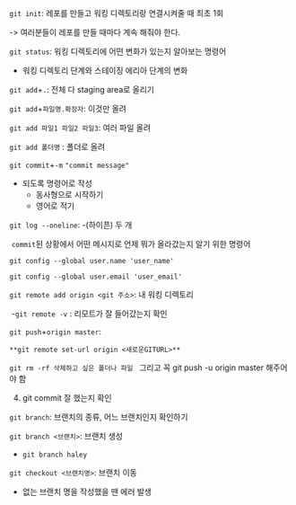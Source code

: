 `git init`: 레포를 만들고 워킹 디렉토리랑 연결시켜줄 때 최초 1회

-> 여러분들이 레포를 만들 때마다 계속 해줘야 한다.



`git status`: 워킹 디렉토리에 어떤 변화가 있는지 알아보는 명령어

- 워킹 디렉토리 단계와 스테이징 에리아 단계의 변화

`git add`+`.`: 전체 다 staging area로 올리기

`git add`+`파일명.확장자`: 이것만 올려

`git add 파일1 파일2 파일3`: 여러 파일 올려

`git add 폴더명` : 폴더로 올려

`git commit`+`-m` `"commit message"`

- 되도록 명령어로 작성
  - 동사형으로 시작하기
  - 영어로 적기



`git log --oneline`: -(하이픈) 두 개 

​	`commit`된 상황에서 어떤 메시지로 언제 뭐가 올라갔는지 알기 위한 명령어



`git config --global user.name 'user_name'`

`git config --global user.email 'user_email'`



`git remote add origin <git 주소>`: 내 워킹 디렉토리

​	-`git remote -v` : 리모트가 잘 들어갔는지 확인



`git push`+`origin master`:

`**git remote set-url origin <새로운GITURL>**`

`git rm -rf 삭제하고 싶은 폴더나 파일 `  그리고 꼭 git push -u origin master 해주어야 함

4. git commit 잘 했는지 확인

`git branch`: 브랜치의 종류, 어느 브랜치인지 확인하기

`git branch <브랜치>`: 브랜치 생성

- `git branch haley`

`git checkout <브랜치명>`: 브랜치 이동

- 없는 브랜치 명을 작성했을 땐 에러 발생
